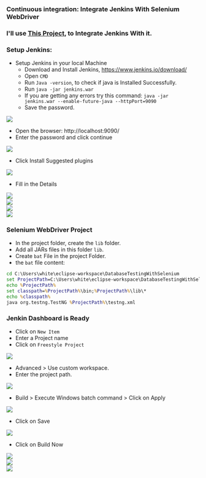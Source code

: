 ### Continuous integration: Integrate Jenkins With Selenium WebDriver 
### I'll use <a href='../DatabaseTestingUsingSelenium'>This Project</a>, to Integrate Jenkins With it.
### Setup Jenkins:
- Setup Jenkins in your local Machine
    - Download and Install Jenkins, https://www.jenkins.io/download/
    - Open `CMD`
    - Run `Java -version`, to check if java is Installed Successfully.
    - Run `java -jar jenkins.war`
    - If you are getting any errors try this command: `java -jar jenkins.war --enable-future-java --httpPort=9090`
    - Save the password.

<img src='img/img1.png' /></br>

- Open the browser: http://localhost:9090/
- Enter the password and click continue

<img src='img/img2.png' /></br>

- Click Install Suggested plugins

<img src='img/img3.png' /></br>

- Fill in the Details

<img src='img/img4.png' /></br>
<img src='img/img5.png' /></br>
<img src='img/img6.png' /></br>
<img src='img/img7.png' /></br>

### Selenium WebDriver Project

- In the project folder, create the `lib` folder.
- Add all JARs files in this folder `lib`.
- Create `bat` File in the project Folder.
- the `bat` file content:

```bat
cd C:\Users\white\eclipse-workspace\DatabaseTestingWithSelenium
set ProjectPath=C:\Users\white\eclipse-workspace\DatabaseTestingWithSelenium
echo %ProjectPath%
set classpath=%ProjectPath%\bin;%ProjectPath%\lib\*
echo %classpath%
java org.testng.TestNG %ProjectPath%\testng.xml
```

### Jenkin Dashboard is Ready
- Click on `New Item`
- Enter a Project name
- Click on `Freestyle Project`

<img src='img/img8.png' /></br>

- Advanced > Use custom workspace.
- Enter the project path.

<img src='img/img9.png' /></br>

- Build > Execute Windows batch command > Click on Apply

<img src='img/img10.png' /></br>

- Click on Save

<img src='img/img11.png' /></br>

- Click on Build Now

<img src='img/img12.png' /></br>
<img src='img/img13.png' /></br>
<img src='img/img14.png' /></br>






